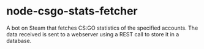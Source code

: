 # node-csgo-stats-fetcher
A bot on Steam that fetches CS:GO statistics of the specified accounts. The data received is sent to a webserver using a REST call to store it in a database.

